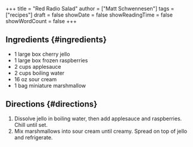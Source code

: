 +++
title = "Red Radio Salad"
author = ["Matt Schwennesen"]
tags = ["recipes"]
draft = false
showDate = false
showReadingTime = false
showWordCount = false
+++

## Ingredients {#ingredients}

-   1 large box cherry jello
-   1 large box frozen raspberries
-   2 cups applesauce
-   2 cups boiling water
-   16 oz sour cream
-   1 bag miniature marshmallow


## Directions {#directions}

1.  Dissolve jello in boiling water, then add applesauce and raspberries. Chill
    until set.
2.  Mix marshmallows into sour cream until creamy. Spread on top of jello and
    refrigerate.
